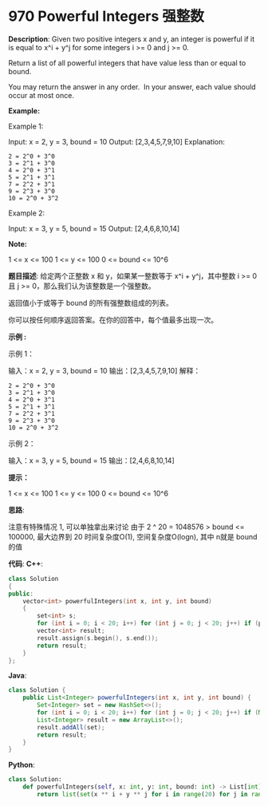 # 970 Powerful Integers 强整数

__Description__:
Given two positive integers x and y, an integer is powerful if it is equal to x^i + y^j for some integers i >= 0 and j >= 0.

Return a list of all powerful integers that have value less than or equal to bound.

You may return the answer in any order.  In your answer, each value should occur at most once.

__Example:__

Example 1:

Input: x = 2, y = 3, bound = 10
Output: [2,3,4,5,7,9,10]
Explanation:

```text
2 = 2^0 + 3^0
3 = 2^1 + 3^0
4 = 2^0 + 3^1
5 = 2^1 + 3^1
7 = 2^2 + 3^1
9 = 2^3 + 3^0
10 = 2^0 + 3^2
```

Example 2:

Input: x = 3, y = 5, bound = 15
Output: [2,4,6,8,10,14]

__Note:__

1 <= x <= 100
1 <= y <= 100
0 <= bound <= 10^6

__题目描述__:
给定两个正整数 x 和 y，如果某一整数等于 x^i + y^j，其中整数 i >= 0 且 j >= 0，那么我们认为该整数是一个强整数。

返回值小于或等于 bound 的所有强整数组成的列表。

你可以按任何顺序返回答案。在你的回答中，每个值最多出现一次。

__示例 :__

示例 1：

输入：x = 2, y = 3, bound = 10
输出：[2,3,4,5,7,9,10]
解释：

```text
2 = 2^0 + 3^0
3 = 2^1 + 3^0
4 = 2^0 + 3^1
5 = 2^1 + 3^1
7 = 2^2 + 3^1
9 = 2^3 + 3^0
10 = 2^0 + 3^2
```

示例 2：

输入：x = 3, y = 5, bound = 15
输出：[2,4,6,8,10,14]

__提示：__

1 <= x <= 100
1 <= y <= 100
0 <= bound <= 10^6

__思路__:

注意有特殊情况 1, 可以单独拿出来讨论
由于 2 ^ 20 = 1048576 > bound <= 100000, 最大边界到 20
时间复杂度O(1), 空间复杂度O(logn), 其中 n就是 bound的值

__代码__:
__C++__:

```C++
class Solution 
{
public:
    vector<int> powerfulIntegers(int x, int y, int bound) 
    {
        set<int> s;
        for (int i = 0; i < 20; i++) for (int j = 0; j < 20; j++) if (pow(x, i) + pow(y, j) <= bound) s.insert(pow(x, i) + pow(y, j));
        vector<int> result;
        result.assign(s.begin(), s.end());
        return result;
    }
};
```

__Java__:

```Java
class Solution {
    public List<Integer> powerfulIntegers(int x, int y, int bound) {
        Set<Integer> set = new HashSet<>();
        for (int i = 0; i < 20; i++) for (int j = 0; j < 20; j++) if (Math.pow(x, i) + Math.pow(y, j) <= bound) set.add((int)(Math.pow(x, i) + Math.pow(y, j)));
        List<Integer> result = new ArrayList<>();
        result.addAll(set);
        return result;
    }
}
```

__Python__:

```Python
class Solution:
    def powerfulIntegers(self, x: int, y: int, bound: int) -> List[int]:
        return list(set(x ** i + y ** j for i in range(20) for j in range(20) if x ** i + y ** j <= bound))
```
